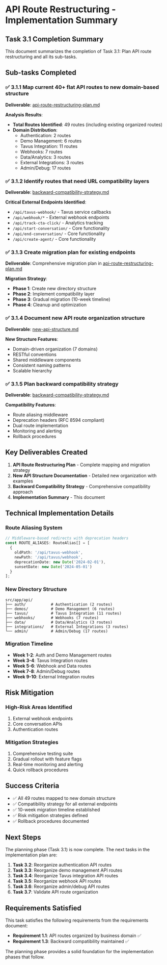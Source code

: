 # API Route Restructuring - Implementation Summary

## Task 3.1 Completion Summary

This document summarizes the completion of Task 3.1: Plan API route restructuring and all its sub-tasks.

## Sub-tasks Completed

### ✅ 3.1.1 Map current 40+ flat API routes to new domain-based structure
**Deliverable**: [api-route-restructuring-plan.md](.kiro/specs/file-organization-refactor/api-route-restructuring-plan.md)

**Analysis Results**:
- **Total Routes Identified**: 49 routes (including existing organized routes)
- **Domain Distribution**:
  - Authentication: 2 routes
  - Demo Management: 6 routes  
  - Tavus Integration: 11 routes
  - Webhooks: 7 routes
  - Data/Analytics: 3 routes
  - External Integrations: 3 routes
  - Admin/Debug: 17 routes

### ✅ 3.1.2 Identify routes that need URL compatibility layers
**Deliverable**: [backward-compatibility-strategy.md](.kiro/specs/file-organization-refactor/backward-compatibility-strategy.md)

**Critical External Endpoints Identified**:
- `/api/tavus-webhook/` - Tavus service callbacks
- `/api/webhook/*` - External webhook endpoints
- `/api/track-cta-click/` - Analytics tracking
- `/api/start-conversation/` - Core functionality
- `/api/end-conversation/` - Core functionality
- `/api/create-agent/` - Core functionality

### ✅ 3.1.3 Create migration plan for existing endpoints
**Deliverable**: Comprehensive migration plan in [api-route-restructuring-plan.md](.kiro/specs/file-organization-refactor/api-route-restructuring-plan.md)

**Migration Strategy**:
- **Phase 1**: Create new directory structure
- **Phase 2**: Implement compatibility layer
- **Phase 3**: Gradual migration (10-week timeline)
- **Phase 4**: Cleanup and optimization

### ✅ 3.1.4 Document new API route organization structure
**Deliverable**: [new-api-structure.md](.kiro/specs/file-organization-refactor/new-api-structure.md)

**New Structure Features**:
- Domain-driven organization (7 domains)
- RESTful conventions
- Shared middleware components
- Consistent naming patterns
- Scalable hierarchy

### ✅ 3.1.5 Plan backward compatibility strategy
**Deliverable**: [backward-compatibility-strategy.md](.kiro/specs/file-organization-refactor/backward-compatibility-strategy.md)

**Compatibility Features**:
- Route aliasing middleware
- Deprecation headers (RFC 8594 compliant)
- Dual route implementation
- Monitoring and alerting
- Rollback procedures

## Key Deliverables Created

1. **API Route Restructuring Plan** - Complete mapping and migration strategy
2. **New API Structure Documentation** - Detailed new organization with examples
3. **Backward Compatibility Strategy** - Comprehensive compatibility approach
4. **Implementation Summary** - This document

## Technical Implementation Details

### Route Aliasing System
```typescript
// Middleware-based redirects with deprecation headers
const ROUTE_ALIASES: RouteAlias[] = [
  {
    oldPath: '/api/tavus-webhook',
    newPath: '/api/tavus/webhook',
    deprecationDate: new Date('2024-02-01'),
    sunsetDate: new Date('2024-05-01')
  }
];
```

### New Directory Structure
```
src/app/api/
├── auth/           # Authentication (2 routes)
├── demos/          # Demo Management (6 routes)
├── tavus/          # Tavus Integration (11 routes)
├── webhooks/       # Webhooks (7 routes)
├── data/           # Data/Analytics (3 routes)
├── integrations/   # External Integrations (3 routes)
└── admin/          # Admin/Debug (17 routes)
```

### Migration Timeline
- **Week 1-2**: Auth and Demo Management routes
- **Week 3-4**: Tavus Integration routes
- **Week 5-6**: Webhook and Data routes
- **Week 7-8**: Admin/Debug routes
- **Week 9-10**: External Integration routes

## Risk Mitigation

### High-Risk Areas Identified
1. External webhook endpoints
2. Core conversation APIs
3. Authentication routes

### Mitigation Strategies
1. Comprehensive testing suite
2. Gradual rollout with feature flags
3. Real-time monitoring and alerting
4. Quick rollback procedures

## Success Criteria

- ✅ All 49 routes mapped to new domain structure
- ✅ Compatibility strategy for all external endpoints
- ✅ 10-week migration timeline established
- ✅ Risk mitigation strategies defined
- ✅ Rollback procedures documented

## Next Steps

The planning phase (Task 3.1) is now complete. The next tasks in the implementation plan are:

1. **Task 3.2**: Reorganize authentication API routes
2. **Task 3.3**: Reorganize demo management API routes
3. **Task 3.4**: Reorganize Tavus integration API routes
4. **Task 3.5**: Reorganize webhook API routes
5. **Task 3.6**: Reorganize admin/debug API routes
6. **Task 3.7**: Validate API route organization

## Requirements Satisfied

This task satisfies the following requirements from the requirements document:

- **Requirement 1.1**: API routes organized by business domain ✅
- **Requirement 1.3**: Backward compatibility maintained ✅

The planning phase provides a solid foundation for the implementation phases that follow.